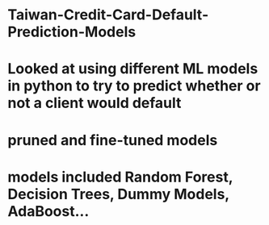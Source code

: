 # Taiwan-Credit-Card-Default-Prediction-Models
# Looked at using different ML models in python to try to predict whether or not a client would default
# pruned and fine-tuned models
# models included Random Forest, Decision Trees, Dummy Models, AdaBoost...
